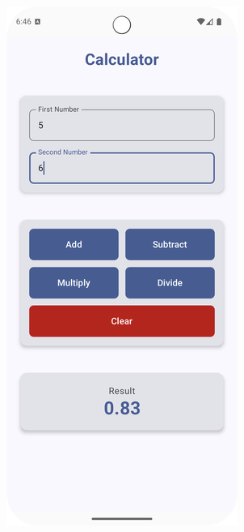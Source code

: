 ![image_alt](https://github.com/m-vishnuraj/Calculator/blob/main/Screenshot_20250821_184651.png?raw=true)

